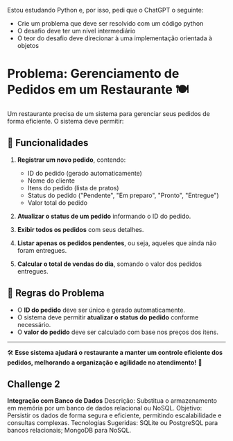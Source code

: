 Estou estudando Python e, por isso, pedi que o ChatGPT o seguinte:
- Crie um problema que deve ser resolvido com um código python
- O desafio deve ter um nível intermediário
- O teor do desafio deve direcionar à uma implementação orientada à objetos

# Problema: Gerenciamento de Pedidos em um Restaurante 🍽️

Um restaurante precisa de um sistema para gerenciar seus pedidos de forma eficiente. O sistema deve permitir:

## 📌 Funcionalidades

1. **Registrar um novo pedido**, contendo:
   - ID do pedido (gerado automaticamente)
   - Nome do cliente
   - Itens do pedido (lista de pratos)
   - Status do pedido ("Pendente", "Em preparo", "Pronto", "Entregue")
   - Valor total do pedido

2. **Atualizar o status de um pedido** informando o ID do pedido.

3. **Exibir todos os pedidos** com seus detalhes.

4. **Listar apenas os pedidos pendentes**, ou seja, aqueles que ainda não foram entregues.

5. **Calcular o total de vendas do dia**, somando o valor dos pedidos entregues.

## 📜 Regras do Problema

- O **ID do pedido** deve ser único e gerado automaticamente.
- O sistema deve permitir **atualizar o status do pedido** conforme necessário.
- O **valor do pedido** deve ser calculado com base nos preços dos itens.

---
🛠️ **Esse sistema ajudará o restaurante a manter um controle eficiente dos pedidos, melhorando a organização e agilidade no atendimento!** 🚀

## Challenge 2
**Integração com Banco de Dados**
Descrição: Substitua o armazenamento em memória por um banco de dados relacional ou NoSQL.
Objetivo: Persistir os dados de forma segura e eficiente, permitindo escalabilidade e consultas complexas.
Tecnologias Sugeridas: SQLite ou PostgreSQL para bancos relacionais; MongoDB para NoSQL.
